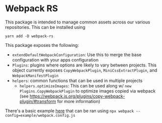 # Webpack RS

This package is intended to manage common assets across our various repositories. This can be installed using

```
yarn add -D webpack-rs
```

This package exposes the following:

 - `extendDefaultWebpackConfiguration`: Use this to merge the base configuration with your apps configuration
 - `Plugins`: plugins where options are likely to vary between projects. This object currently exposes `CopyWebpackPlugin`, `MiniCssExtractPlugin`, and `WebpackManifestPlugin`
 - `helpers`: common functions that can be used in multiple projects
    - `helpers.optimizeImages`: This can be used along w/ `new Plugins.CopyWebpackPlugin` to optimize images copied via webpack (see https://webpack.js.org/plugins/copy-webpack-plugin/#transform for more information)

There's a basic example [here](/example/webpack.config.js) that can be ran using `npx webpack --config=example/webpack.config.js`
